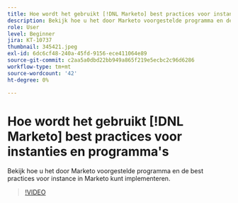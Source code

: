 ```yaml
---
title: Hoe wordt het gebruikt [!DNL Marketo] best practices voor instanties en programma's
description: Bekijk hoe u het door Marketo voorgestelde programma en de best practices voor instance in Marketo kunt implementeren.
role: User
level: Beginner
jira: KT-10737
thumbnail: 345421.jpeg
exl-id: 6dc6cf48-240a-45fd-9156-ece411064e89
source-git-commit: c2aa5a0dbd22bb949a865f219e5ecbc2c96d6286
workflow-type: tm+mt
source-wordcount: '42'
ht-degree: 0%

---
```


# Hoe wordt het gebruikt [!DNL Marketo] best practices voor instanties en programma&#39;s

Bekijk hoe u het door Marketo voorgestelde programma en de best practices voor instance in Marketo kunt implementeren.

>[!VIDEO](https://video.tv.adobe.com/v/345421/?quality=12&learn=on)
